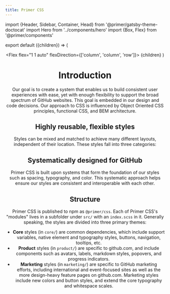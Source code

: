 ```yaml
---
title: Primer CSS
---
```


import {Header, Sidebar, Container, Head} from '@primer/gatsby-theme-doctocat'
import Hero from '../components/hero'
import {Box, Flex} from '@primer/components'

export default ({children}) => (
  <Flex flexDirection="column" minHeight="100vh">
    <Head title="Primer CSS" />
    <Header />
    <Flex flex="1 1 auto" flexDirection={['column', 'column', 'row']}>
      <Sidebar />
      <Box width="100%">
        <Hero />
        <Container>{children}</Container>
      </Box>
    </Flex>
  </Flex>
)

# Introduction

Our goal is to create a system that enables us to build consistent user experiences with ease, yet with enough flexibility to support the broad spectrum of GitHub websites. This goal is embedded in our design and code decisions. Our approach to CSS is influenced by Object Oriented CSS principles, functional CSS, and BEM architecture.

## Highly reusable, flexible styles

Styles can be mixed and matched to achieve many different layouts, independent of their location. These styles fall into three categories:

## Systematically designed for GitHub

Primer CSS is built upon systems that form the foundation of our styles such as spacing, typography, and color. This systematic approach helps ensure our styles are consistent and interoperable with each other.

## Structure

Primer CSS is published to npm as `@primer/css`. Each of Primer CSS's "modules" lives in a subfolder under `src/` with an `index.scss` in it. Generally speaking, the styles are divided into three primary themes:

- **Core** styles (in `core/`) are common dependencies, which include support variables, native element and typography styles, buttons, navigation, tooltips, etc.
- **Product** styles (in `product/`) are specific to github.com, and include components such as avatars, labels, markdown styles, popovers, and progress indicators.
- **Marketing** styles (in `marketing/`) are specific to GitHub marketing efforts, including international and event-focused sites as well as the more design-heavy feature pages on github.com. Marketing styles include new colors and button styles, and extend the core typography and whitespace scales.
